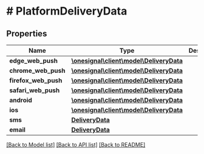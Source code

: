 # # PlatformDeliveryData

## Properties

Name | Type | Description | Notes
------------ | ------------- | ------------- | -------------
**edge_web_push** | [**\onesignal\client\model\DeliveryData**](DeliveryData.md) |  | [optional]
**chrome_web_push** | [**\onesignal\client\model\DeliveryData**](DeliveryData.md) |  | [optional]
**firefox_web_push** | [**\onesignal\client\model\DeliveryData**](DeliveryData.md) |  | [optional]
**safari_web_push** | [**\onesignal\client\model\DeliveryData**](DeliveryData.md) |  | [optional]
**android** | [**\onesignal\client\model\DeliveryData**](DeliveryData.md) |  | [optional]
**ios** | [**\onesignal\client\model\DeliveryData**](DeliveryData.md) |  | [optional]
**sms** | [**DeliveryData**](DeliveryData.md) |  | [optional]
**email** | [**DeliveryData**](DeliveryData.md) |  | [optional]

[[Back to Model list]](../../README.md#models) [[Back to API list]](../../README.md#endpoints) [[Back to README]](../../README.md)
